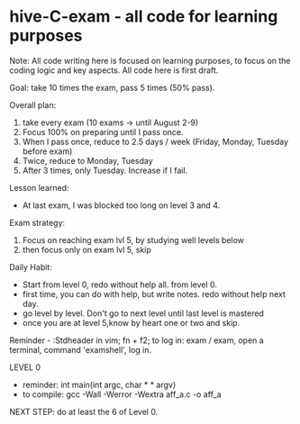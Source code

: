 # hive-C-exam - all code for learning purposes

Note: All code writing here is focused on learning purposes, to focus on the coding logic and key aspects.
All code here is first draft.

Goal: take 10 times the exam, pass 5 times (50% pass).

Overall plan: 
1) take every exam (10 exams -> until August 2-9)
2) Focus 100% on preparing until I pass once.
3) When I pass once, reduce to 2.5 days / week (Friday, Monday, Tuesday before exam)
4) Twice, reduce to Monday, Tuesday
5) After 3 times, only Tuesday. Increase if I fail.

Lesson learned:
- At last exam, I was blocked too long on level 3 and 4.

Exam strategy:
1) Focus on reaching exam lvl 5, by studying well levels below
2) then focus only on exam lvl 5, skip 

Daily Habit:
- Start from level 0, redo without help all. from level 0.
- first time, you can do with help, but write notes. redo without help next day.
- go level by level. Don't go to next level until last level is mastered
- once you are at level 5,know by heart one or two and skip.

Reminder - :Stdheader in vim; fn + f2;
to log in: exam / exam, open a terminal, command 'examshell', log in. 

LEVEL 0
- reminder: int	main(int argc, char  * * argv)
- to compile: gcc -Wall -Werror -Wextra aff_a.c -o aff_a

NEXT STEP: do at least the 6 of Level 0. 
